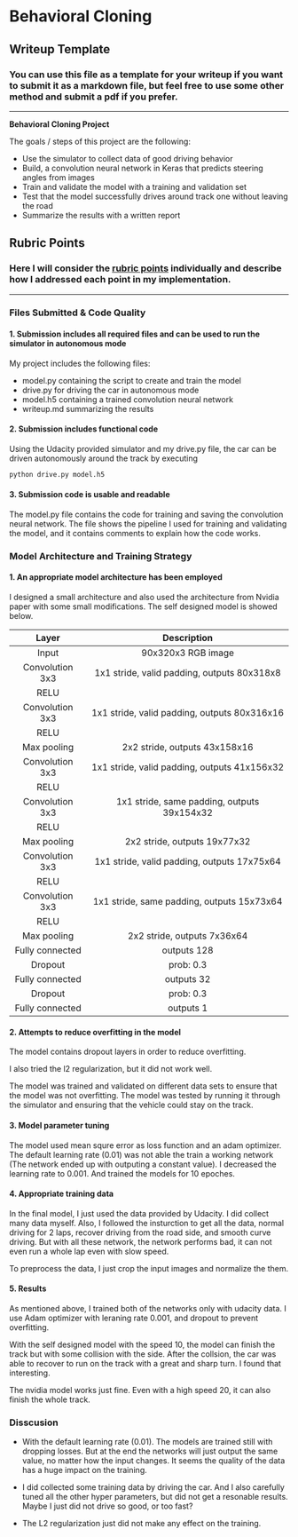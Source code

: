 # **Behavioral Cloning** 

## Writeup Template

### You can use this file as a template for your writeup if you want to submit it as a markdown file, but feel free to use some other method and submit a pdf if you prefer.

---


**Behavioral Cloning Project**

The goals / steps of this project are the following:
* Use the simulator to collect data of good driving behavior
* Build, a convolution neural network in Keras that predicts steering angles from images
* Train and validate the model with a training and validation set
* Test that the model successfully drives around track one without leaving the road
* Summarize the results with a written report


[//]: # (Image References)

[image1]: ./examples/placeholder.png "Model Visualization"
[image2]: ./examples/placeholder.png "Grayscaling"
[image3]: ./examples/placeholder_small.png "Recovery Image"
[image4]: ./examples/placeholder_small.png "Recovery Image"
[image5]: ./examples/placeholder_small.png "Recovery Image"
[image6]: ./examples/placeholder_small.png "Normal Image"
[image7]: ./examples/placeholder_small.png "Flipped Image"

## Rubric Points
### Here I will consider the [rubric points](https://review.udacity.com/#!/rubrics/432/view) individually and describe how I addressed each point in my implementation.  

---
### Files Submitted & Code Quality

#### 1. Submission includes all required files and can be used to run the simulator in autonomous mode

My project includes the following files:
* model.py containing the script to create and train the model
* drive.py for driving the car in autonomous mode
* model.h5 containing a trained convolution neural network 
* writeup.md summarizing the results

#### 2. Submission includes functional code
Using the Udacity provided simulator and my drive.py file, the car can be driven autonomously around the track by executing 
```sh
python drive.py model.h5
```

#### 3. Submission code is usable and readable

The model.py file contains the code for training and saving the convolution neural network. The file shows the pipeline I used for training and validating the model, and it contains comments to explain how the code works.

### Model Architecture and Training Strategy

#### 1. An appropriate model architecture has been employed

I designed a small architecture and also used the architecture from Nvidia paper with some small modifications.
The self designed model is showed below. 

|      Layer      |                 Description                  |
| :-------------: | :------------------------------------------: |
|      Input      |              90x320x3 RGB image              |
| Convolution 3x3 | 1x1 stride, valid padding, outputs 80x318x8  |
|      RELU       |                                              |
| Convolution 3x3 | 1x1 stride, valid padding, outputs 80x316x16 |
|      RELU       |                                              |
|   Max pooling   |        2x2 stride,  outputs 43x158x16        |
| Convolution 3x3 | 1x1 stride, valid padding, outputs 41x156x32 |
|      RELU       |                                              |
| Convolution 3x3 | 1x1 stride, same padding, outputs 39x154x32  |
|      RELU       |                                              |
|   Max pooling   |        2x2 stride,  outputs 19x77x32         |
| Convolution 3x3 | 1x1 stride, valid padding, outputs 17x75x64  |
|      RELU       |                                              |
| Convolution 3x3 |  1x1 stride, same padding, outputs 15x73x64  |
|      RELU       |                                              |
|   Max pooling   |         2x2 stride,  outputs 7x36x64         |
| Fully connected |                 outputs 128                  |
|     Dropout     |                  prob: 0.3                   |
| Fully connected |                  outputs 32                  |
|     Dropout     |                  prob: 0.3                   |
| Fully connected |                  outputs 1                   |
#### 2. Attempts to reduce overfitting in the model

The model contains dropout layers in order to reduce overfitting.

I also tried the l2 regularization, but it did not work well. 

The model was trained and validated on different data sets to ensure that the model was not overfitting. The model was tested by running it through the simulator and ensuring that the vehicle could stay on the track.

#### 3. Model parameter tuning

The model used mean squre error as loss function and an adam optimizer. The default learning rate (0.01) was not able the train a working network (The network ended up with outputing a constant value). I decreased the learning rate to 0.001. And trained the models for 10 epoches.

#### 4. Appropriate training data

In the final model, I just used the data provided by Udacity. I did collect many data myself. Also, I followed the insturction to get all the data, normal driving for 2 laps, recover driving from the road side, and smooth curve driving. But with all these network, the network performs bad, it can not even run a whole lap even with slow speed. 

To preprocess the data, I just crop the input images and normalize the them. 

#### 5. Results

As mentioned above, I trained both of the networks only with udacity data. 
I use Adam optimizer with leraning rate 0.001, and dropout to prevent overfitting.

With the self designed model with the speed 10, the model can finish the track but with some collision with the side. After the collsion, the car was able to recover to run on the track with a great and sharp turn. I found that interesting. 

The nvidia model works just fine. Even with a high speed 20, it can also finish the whole track. 

### Disscusion

* With the default learning rate (0.01). The models are trained still with dropping losses. But at the end the networks will just output the same value, no matter how the input changes. It seems the quality of the data has a huge impact on the training.

* I did collected some training data by driving the car. And I also carefully tuned all the other hyper parameters, but did not get a resonable results. Maybe I just did not drive so good, or too fast?

* The L2 regularization just did not make any effect on the training. 

